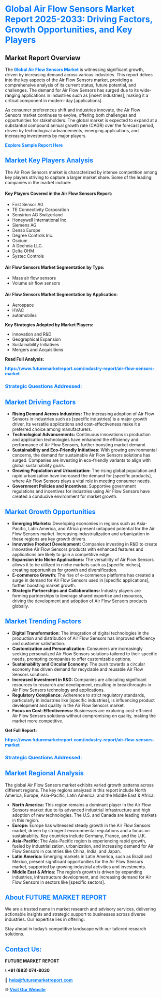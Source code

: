 <h1 style="color: #007BFF;">Global Air Flow Sensors Market Report 2025-2033: Driving Factors, Growth Opportunities, and Key Players</h1>

<section id="overview">
<h2>Market Report Overview</h2>
<p>The <a href="https://www.futuremarketreport.com/industry-report/air-flow-sensors-market" style="color: #007BFF; text-decoration: none;"><strong>Global Air Flow Sensors Market</strong></a> is witnessing significant growth, driven by increasing demand across various industries. This report delves into the key aspects of the Air Flow Sensors market, providing a comprehensive analysis of its current status, future potential, and challenges. The demand for Air Flow Sensors has surged due to its wide-ranging applications in industries such as [insert industries], making it a critical component in modern-day [applications].</p>
<p>As consumer preferences shift and industries innovate, the Air Flow Sensors market continues to evolve, offering both challenges and opportunities for stakeholders. The global market is expected to expand at a substantial compound annual growth rate (CAGR) over the forecast period, driven by technological advancements, emerging applications, and increasing investments by major players.</p>
</section>

<section id="overview">
<p><a href="https://www.futuremarketreport.com/request-sample/reportId=42344" style="color: #007BFF; text-decoration: none;"><strong>Explore Sample Report Here</strong></a></p>
</section>

<section id="key-players">
<h2 style="color: #007BFF;">Market Key Players Analysis</h2>
<p>The Air Flow Sensors market is characterized by intense competition among key players striving to capture a larger market share. Some of the leading companies in the market include:</p>
<h4>Key Players Covered in the Air Flow Sensors Report:</h4>
<ul><li>First Sensor AG</li><li>TE Connectivity Corporation</li><li>Sensirion AG Switzerland</li><li>Honeywell International Inc.</li><li>Siemens AG</li><li>Denso Europe</li><li>Degree Controls Inc.</li><li>Oscium</li><li>A Dechnia LLC.</li><li>Delta OHM</li><li>Systec Controls</li></ul>
<h4>Air Flow Sensors Market Segmentation by Type:</h4>
<ul><li>Mass air flow sensors</li><li>Volume air flow sensors</li></ul>

<h4>Air Flow Sensors Market Segmentation by Application:</h4>
<ul><li>Aerospace</li><li>HVAC</li><li>automobiles</li></ul>
<p><strong>Key Strategies Adopted by Market Players:</strong></p>
<ul>
<li>Innovation and R&D</li>
<li>Geographical Expansion</li>
<li>Sustainability Initiatives</li>
<li>Mergers and Acquisitions</li>
</ul>
</section>

<section>
<p><strong>Read Full Analysis: </strong></p><a href="https://www.futuremarketreport.com/industry-report/air-flow-sensors-market" style="color: #007BFF; text-decoration: none;"><strong>https://www.futuremarketreport.com/industry-report/air-flow-sensors-market</strong></a>
<h3 style="color: #007BFF;">Strategic Questions Addressed:</h3>
</section>

<section id="driving-factors">
<h2 style="color: #007BFF;">Market Driving Factors</h2>
<ul>
<li><strong>Rising Demand Across Industries:</strong> The increasing adoption of Air Flow Sensors in industries such as [specific industries] is a major growth driver. Its versatile applications and cost-effectiveness make it a preferred choice among manufacturers.</li>
<li><strong>Technological Advancements:</strong> Continuous innovations in production and application technologies have enhanced the efficiency and performance of Air Flow Sensors, further boosting market demand.</li>
<li><strong>Sustainability and Eco-Friendly Initiatives:</strong> With growing environmental concerns, the demand for sustainable Air Flow Sensors solutions has surged. Companies are investing in eco-friendly variants to align with global sustainability goals.</li>
<li><strong>Growing Population and Urbanization:</strong> The rising global population and rapid urbanization have increased the demand for [specific products], where Air Flow Sensors plays a vital role in meeting consumer needs.</li>
<li><strong>Government Policies and Incentives:</strong> Supportive government regulations and incentives for industries using Air Flow Sensors have created a conducive environment for market growth.</li>
</ul>
</section>

<section id="growth-opportunities">
<h2 style="color: #007BFF;">Market Growth Opportunities</h2>
<ul>
<li><strong>Emerging Markets:</strong> Developing economies in regions such as Asia-Pacific, Latin America, and Africa present untapped potential for the Air Flow Sensors market. Increasing industrialization and urbanization in these regions are key growth drivers.</li>
<li><strong>Innovative Product Development:</strong> Companies investing in R&D to create innovative Air Flow Sensors products with enhanced features and applications are likely to gain a competitive edge.</li>
<li><strong>Expansion into Niche Applications:</strong> The versatility of Air Flow Sensors allows it to be utilized in niche markets such as [specific niches], creating opportunities for growth and diversification.</li>
<li><strong>E-commerce Growth:</strong> The rise of e-commerce platforms has created a surge in demand for Air Flow Sensors used in [specific applications], further boosting market growth.</li>
<li><strong>Strategic Partnerships and Collaborations:</strong> Industry players are forming partnerships to leverage shared expertise and resources, driving the development and adoption of Air Flow Sensors products globally.</li>
</ul>
</section>

<section id="trending-factors">
<h2 style="color: #007BFF;">Market Trending Factors</h2>
<ul>
<li><strong>Digital Transformation:</strong> The integration of digital technologies in the production and distribution of Air Flow Sensors has improved efficiency and customer satisfaction.</li>
<li><strong>Customization and Personalization:</strong> Consumers are increasingly seeking personalized Air Flow Sensors solutions tailored to their specific needs, prompting companies to offer customizable options.</li>
<li><strong>Sustainability and Circular Economy:</strong> The push towards a circular economy has driven demand for recyclable and reusable Air Flow Sensors solutions.</li>
<li><strong>Increased Investment in R&D:</strong> Companies are allocating significant resources to research and development, resulting in breakthroughs in Air Flow Sensors technology and applications.</li>
<li><strong>Regulatory Compliance:</strong> Adherence to strict regulatory standards, particularly in industries like [specific industries], is influencing product development and quality in the Air Flow Sensors market.</li>
<li><strong>Focus on Cost-Effectiveness:</strong> Businesses are exploring cost-efficient Air Flow Sensors solutions without compromising on quality, making the market more competitive.</li>
</ul>
</section>

<section>
<p><strong>Get Full Report: </strong></p><a href="https://www.futuremarketreport.com/industry-report/air-flow-sensors-market" style="color: #007BFF; text-decoration: none;"><strong>https://www.futuremarketreport.com/industry-report/air-flow-sensors-market</strong></a>
<h3 style="color: #007BFF;">Strategic Questions Addressed:</h3>
</section>


<section id="regional-analysis">
<h2 style="color: #007BFF;">Market Regional Analysis</h2>
<p>The global Air Flow Sensors market exhibits varied growth patterns across different regions. The key regions analyzed in this report include North America, Europe, Asia-Pacific, Latin America, and the Middle East & Africa:</p>
<ul>
<li><strong>North America:</strong> This region remains a dominant player in the Air Flow Sensors market due to its advanced industrial infrastructure and high adoption of new technologies. The U.S. and Canada are leading markets in this region.</li>
<li><strong>Europe:</strong> Europe has witnessed steady growth in the Air Flow Sensors market, driven by stringent environmental regulations and a focus on sustainability. Key countries include Germany, France, and the U.K.</li>
<li><strong>Asia-Pacific:</strong> The Asia-Pacific region is experiencing rapid growth, fueled by industrialization, urbanization, and increasing demand for Air Flow Sensors in countries like China, India, and Japan.</li>
<li><strong>Latin America:</strong> Emerging markets in Latin America, such as Brazil and Mexico, present significant opportunities for the Air Flow Sensors market, supported by growing industrial activities and investments.</li>
<li><strong>Middle East & Africa:</strong> The region’s growth is driven by expanding industries, infrastructure development, and increasing demand for Air Flow Sensors in sectors like [specific sectors].</li>
</ul>
</section>

<footer>
<h2 style="color: #007BFF;">About FUTURE MARKET REPORT</h2>
<p>We are a trusted name in market research and advisory services, delivering actionable insights and strategic support to businesses across diverse industries. Our expertise lies in offering:</p>

<p>Stay ahead in today’s competitive landscape with our tailored research solutions.</p>

<h2 style="color: #007BFF;">Contact Us:</h2>
<p><strong>FUTURE MARKET REPORT</strong></p>
<p>📞 <strong>+91 (883) 074-8030</strong></p>
<p>📧 <strong><a href="mailto:help@futuremarketreport.com" style="color: #007BFF;">help@futuremarketreport.com</a></strong></p>
<p>🌐 <strong><a href="https://www.futuremarketreport.com/" style="color: #007BFF;">Visit Our Website</a></strong></p>
</footer>